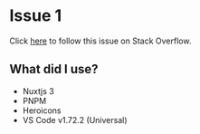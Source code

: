 # Issue 1

Click [here](https://stackoverflow.com/questions/74176071/import-statements-breaks-script-setup-nuxtjs-3) to follow this issue on Stack Overflow.

## What did I use?

- Nuxtjs 3
- PNPM
- Heroicons
- VS Code v1.72.2 (Universal)
